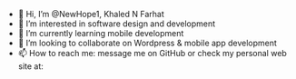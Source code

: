 - 👋 Hi, I’m @NewHope1, Khaled N Farhat
- 👀 I’m interested in software design and development
- 🌱 I’m currently learning mobile development
- 💞️ I’m looking to collaborate on Wordpress & mobile app development
- 📫 How to reach me: message me on GitHub or check my personal web site at: 

<!---
NewHope1/NewHope1 is a ✨ special ✨ repository because its `README.md` (this file) appears on your GitHub profile.
You can click the Preview link to take a look at your changes.
--->
